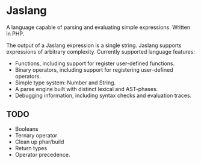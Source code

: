 # Jaslang

A language capable of parsing and evaluating simple expressions. Written in PHP.

The output of a Jaslang expression is a single string. Jaslang supports expressions of arbitrary complexity.
Currently supported language features:

* Functions, including support for register user-defined functions.
* Binary operators, including support for registering user-defined operators.
* Simple type system: Number and String.
* A parse engine built with distinct lexical and AST-phases.
* Debugging information, including syntax checks and evaluation traces.

## TODO

* Booleans
* Ternary operator
* Clean up phar/build
* Return types
* Operator precedence.